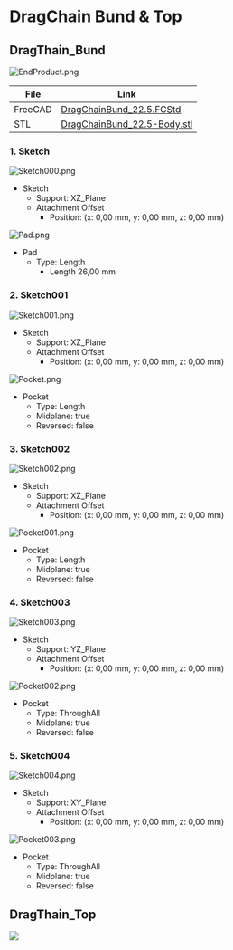 # DragChain Bund & Top

## DragThain_Bund

![EndProduct.png](./Bund/EndProduct.png)

| File | Link |
| ---  | ---  |
| FreeCAD | [DragChainBund_22.5.FCStd](../../FreeCad-files/DragChain/DragChainBund_22.5.FCStd)|
| STL | [DragChainBund_22.5-Body.stl](../../FreeCad-files/DragChain/stl/DragChainBund_22.5-Body.stl) |

### 1. Sketch

![Sketch000.png](./Bund/Sketch000.png)

* Sketch
  * Support: XZ_Plane
  * Attachment Offset
    * Position: (x: 0,00 mm, y: 0,00 mm, z: 0,00 mm)

![Pad.png](./Bund/Pad.png)

* Pad
  * Type: Length
    * Length 26,00 mm

### 2. Sketch001

![Sketch001.png](./Bund/Sketch001.png)

* Sketch
  * Support: XZ_Plane
  * Attachment Offset
    * Position: (x: 0,00 mm, y: 0,00 mm, z: 0,00 mm)

![Pocket.png](./Bund/Pocket.png)

* Pocket
  * Type: Length
  * Midplane: true
  * Reversed: false

### 3. Sketch002

![Sketch002.png](./Bund/Sketch002.png)

* Sketch
  * Support: XZ_Plane
  * Attachment Offset
    * Position: (x: 0,00 mm, y: 0,00 mm, z: 0,00 mm)

![Pocket001.png](./Bund/Pocket001.png)

* Pocket
  * Type: Length
  * Midplane: true
  * Reversed: false

### 4. Sketch003

![Sketch003.png](./Bund/Sketch003.png)

* Sketch
  * Support: YZ_Plane
  * Attachment Offset
    * Position: (x: 0,00 mm, y: 0,00 mm, z: 0,00 mm)

![Pocket002.png](./Bund/Pocket002.png)

* Pocket
  * Type: ThroughAll
  * Midplane: true
  * Reversed: false


### 5. Sketch004

![Sketch004.png](./Bund/Sketch004.png)

* Sketch
  * Support: XY_Plane
  * Attachment Offset
    * Position: (x: 0,00 mm, y: 0,00 mm, z: 0,00 mm)

![Pocket003.png](./Bund/Pocket003.png)

* Pocket
  * Type: ThroughAll
  * Midplane: true
  * Reversed: false

## DragThain_Top

![](./)